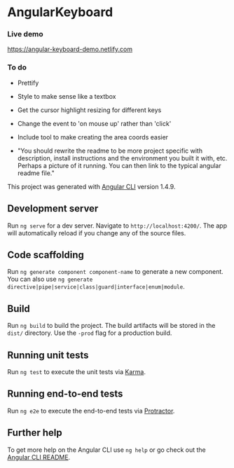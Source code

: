 # AngularKeyboard

### Live demo

https://angular-keyboard-demo.netlify.com

### To do

* Prettify

* Style to make sense like a textbox

* Get the cursor highlight resizing for different keys

* Change the event to 'on mouse up' rather than 'click'

* Include tool to make creating the area coords easier

* "You should rewrite the readme to be more project specific with description, install instructions and the environment you built it with, etc. Perhaps a picture of it running. You can then link to the typical angular readme file."

This project was generated with [Angular CLI](https://github.com/angular/angular-cli) version 1.4.9.

## Development server

Run `ng serve` for a dev server. Navigate to `http://localhost:4200/`. The app will automatically reload if you change any of the source files.

## Code scaffolding

Run `ng generate component component-name` to generate a new component. You can also use `ng generate directive|pipe|service|class|guard|interface|enum|module`.

## Build

Run `ng build` to build the project. The build artifacts will be stored in the `dist/` directory. Use the `-prod` flag for a production build.

## Running unit tests

Run `ng test` to execute the unit tests via [Karma](https://karma-runner.github.io).

## Running end-to-end tests

Run `ng e2e` to execute the end-to-end tests via [Protractor](http://www.protractortest.org/).

## Further help

To get more help on the Angular CLI use `ng help` or go check out the [Angular CLI README](https://github.com/angular/angular-cli/blob/master/README.md).
